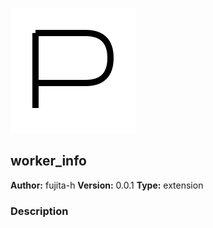 ![](./_assets/icon.svg)

## worker_info

**Author:** fujita-h
**Version:** 0.0.1
**Type:** extension

### Description
